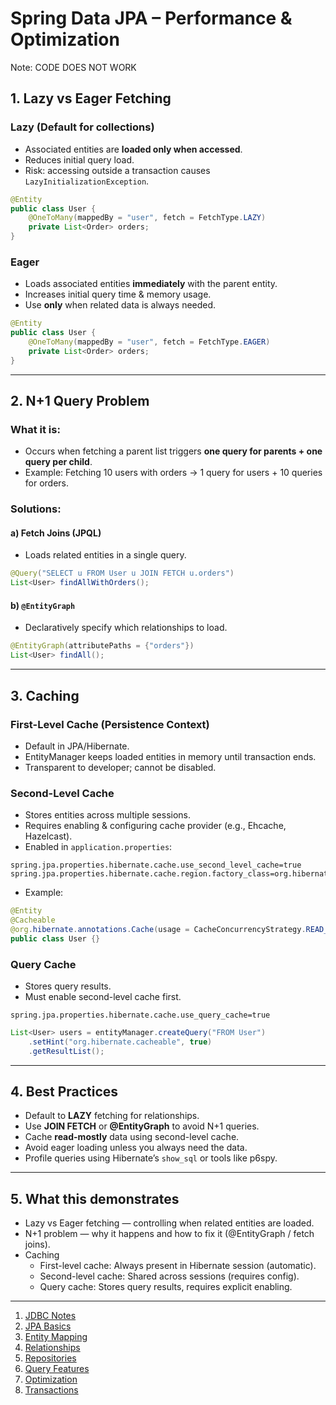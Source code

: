 # Spring Data JPA – Performance & Optimization
Note: CODE DOES NOT WORK
## 1. Lazy vs Eager Fetching

### Lazy (Default for collections)
- Associated entities are **loaded only when accessed**.
- Reduces initial query load.
- Risk: accessing outside a transaction causes `LazyInitializationException`.

```java
@Entity
public class User {
    @OneToMany(mappedBy = "user", fetch = FetchType.LAZY)
    private List<Order> orders;
}
```

### Eager
- Loads associated entities **immediately** with the parent entity.
- Increases initial query time & memory usage.
- Use **only** when related data is always needed.

```java
@Entity
public class User {
    @OneToMany(mappedBy = "user", fetch = FetchType.EAGER)
    private List<Order> orders;
}
```

---

## 2. N+1 Query Problem

### What it is:
- Occurs when fetching a parent list triggers **one query for parents + one query per child**.
- Example: Fetching 10 users with orders → 1 query for users + 10 queries for orders.

### Solutions:

#### a) Fetch Joins (JPQL)
- Loads related entities in a single query.

```java
@Query("SELECT u FROM User u JOIN FETCH u.orders")
List<User> findAllWithOrders();
```

#### b) `@EntityGraph`
- Declaratively specify which relationships to load.

```java
@EntityGraph(attributePaths = {"orders"})
List<User> findAll();
```

---

## 3. Caching

### First-Level Cache (Persistence Context)
- Default in JPA/Hibernate.
- EntityManager keeps loaded entities in memory until transaction ends.
- Transparent to developer; cannot be disabled.

### Second-Level Cache
- Stores entities across multiple sessions.
- Requires enabling & configuring cache provider (e.g., Ehcache, Hazelcast).
- Enabled in `application.properties`:
```properties
spring.jpa.properties.hibernate.cache.use_second_level_cache=true
spring.jpa.properties.hibernate.cache.region.factory_class=org.hibernate.cache.ehcache.EhCacheRegionFactory
```

- Example:
```java
@Entity
@Cacheable
@org.hibernate.annotations.Cache(usage = CacheConcurrencyStrategy.READ_WRITE)
public class User {}
```

### Query Cache
- Stores query results.
- Must enable second-level cache first.
```properties
spring.jpa.properties.hibernate.cache.use_query_cache=true
```

```java
List<User> users = entityManager.createQuery("FROM User")
    .setHint("org.hibernate.cacheable", true)
    .getResultList();
```

---

## 4. Best Practices
- Default to **LAZY** fetching for relationships.
- Use **JOIN FETCH** or **@EntityGraph** to avoid N+1 queries.
- Cache **read-mostly** data using second-level cache.
- Avoid eager loading unless you always need the data.
- Profile queries using Hibernate’s `show_sql` or tools like p6spy.

---

## 5. What this demonstrates
- Lazy vs Eager fetching — controlling when related entities are loaded.
- N+1 problem — why it happens and how to fix it (@EntityGraph / fetch joins).
- Caching
  - First-level cache: Always present in Hibernate session (automatic).
  - Second-level cache: Shared across sessions (requires config).
  - Query cache: Stores query results, requires explicit enabling.
---
1. [JDBC Notes](https://github.com/rampri98/spring-jpa-notes/tree/01-spring-jdbc)
2. [JPA Basics](https://github.com/rampri98/spring-jpa-notes/tree/02-spring-jpa-basics)
3. [Entity Mapping](https://github.com/rampri98/spring-jpa-notes/tree/03-spring-jpa-entity-mapping)
4. [Relationships](https://github.com/rampri98/spring-jpa-notes/tree/04-spring-jpa-relationships)
5. [Repositories](https://github.com/rampri98/spring-jpa-notes/tree/05-spring-jpa-repositories)
6. [Query Features](https://github.com/rampri98/spring-jpa-notes/tree/06-spring-jpa-query-features)
7. [Optimization](https://github.com/rampri98/spring-jpa-notes/tree/07-spring-jpa-optimization)
8. [Transactions](https://github.com/rampri98/spring-jpa-notes/tree/08-spring-jpa-transactions)

